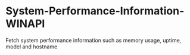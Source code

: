 # System-Performance-Information-WINAPI
Fetch system performance information such as memory usage, uptime, model and hostname
